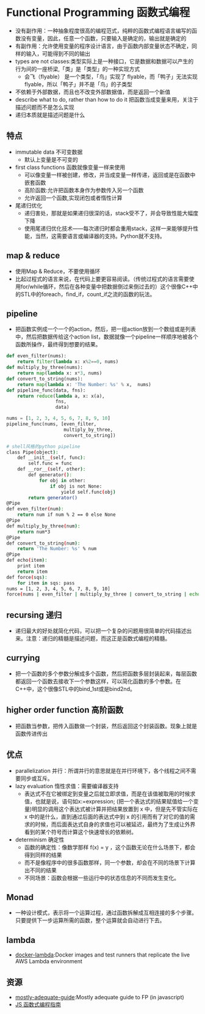 # Functional Programming 函数式编程

* 没有副作用：一种抽象程度很高的编程范式，纯粹的函数式编程语言编写的函数没有变量，因此，任意一个函数，只要输入是确定的，输出就是确定的
* 有副作用：允许使用变量的程序设计语言，由于函数内部变量状态不确定，同样的输入，可能得到不同的输出
* types are not classes:类型实际上是一种接口，它是数据和数据可以产生的行为间的一座桥梁,「类」是「类型」的一种实现方式
  - 会飞（flyable） 是一个类型，「鸟」实现了 flyable，而「鸭子」无法实现 flyable，所以「鸭子」并不是「鸟」的子类型
* 不依赖于外部数据，而且也不改变外部数据值，而是返回一个新值
* describe what to do, rather than how to do it 把函数当成变量来用，关注于描述问题而不是怎么实现
* 递归本质就是描述问题是什么

## 特点

* immutable data 不可变数据
  - 默认上变量是不可变的
* first class functions 函数就像变量一样来使用
  - 可以像变量一样被创建，修改，并当成变量一样传递，返回或是在函数中嵌套函数
  - 高阶函数:允许把函数本身作为参数传入另一个函数
  - 允许返回一个函数,实现闭包或者惰性计算
* 尾递归优化
  - 递归害处，那就是如果递归很深的话，stack受不了，并会导致性能大幅度下降
  - 使用尾递归优化技术——每次递归时都会重用stack，这样一来能够提升性能，当然，这需要语言或编译器的支持。Python就不支持。

## map & reduce

* 使用Map & Reduce，不要使用循环
* 比起过程式的语言来说，在代码上要更容易阅读。（传统过程式的语言需要使用for/while循环，然后在各种变量中把数据倒过来倒过去的）这个很像C++中的STL中的foreach，find_if，count_if之流的函数的玩法。

## pipeline

* 把函数实例成一个一个的action，然后，把一组action放到一个数组或是列表中，然后把数据传给这个action list，数据就像一个pipeline一样顺序地被各个函数所操作，最终得到想要的结果。

```python
def even_filter(nums):
    return filter(lambda x: x%2==0, nums)
def multiply_by_three(nums):
    return map(lambda x: x*3, nums)
def convert_to_string(nums):
    return map(lambda x: 'The Number: %s' % x,  nums)
def pipeline_func(data, fns):
    return reduce(lambda a, x: x(a),
                  fns,
                  data)

nums = [1, 2, 3, 4, 5, 6, 7, 8, 9, 10]
pipeline_func(nums, [even_filter,
                     multiply_by_three,
                     convert_to_string])
```

```sh
# shell风格的python pipeline
class Pipe(object):
    def __init__(self, func):
        self.func = func
    def __ror__(self, other):
        def generator():
            for obj in other:
                if obj is not None:
                    yield self.func(obj)
        return generator()
@Pipe
def even_filter(num):
    return num if num % 2 == 0 else None
@Pipe
def multiply_by_three(num):
    return num*3
@Pipe
def convert_to_string(num):
    return 'The Number: %s' % num
@Pipe
def echo(item):
    print item
    return item
def force(sqs):
    for item in sqs: pass
nums = [1, 2, 3, 4, 5, 6, 7, 8, 9, 10]
force(nums | even_filter | multiply_by_three | convert_to_string | echo)
```

## recursing 递归

* 递归最大的好处就简化代码，可以把一个复杂的问题用很简单的代码描述出来。注意：递归的精髓是描述问题，而这正是函数式编程的精髓。

## currying

* 把一个函数的多个参数分解成多个函数，然后把函数多层封装起来，每层函数都返回一个函数去接收下一个参数这样，可以简化函数的多个参数。在C++中，这个很像STL中的bind_1st或是bind2nd。

## higher order function 高阶函数

* 把函数当参数，把传入函数做一个封装，然后返回这个封装函数。现象上就是函数传进传出

## 优点

* parallelization 并行：所谓并行的意思就是在并行环境下，各个线程之间不需要同步或互斥。
* lazy evaluation 惰性求值：需要编译器支持
  - 表达式不在它被绑定到变量之后就立即求值，而是在该值被取用的时候求值，也就是说，语句如x:=expression; (把一个表达式的结果赋值给一个变量)明显的调用这个表达式被计算并把结果放置到 x 中，但是先不管实际在 x 中的是什么，直到通过后面的表达式中到 x 的引用而有了对它的值的需求的时候，而后面表达式自身的求值也可以被延迟，最终为了生成让外界看到的某个符号而计算这个快速增长的依赖树。
* determinism 确定性
  - 函数的确定性：像数学那样 f(x) = y ，这个函数无论在什么场景下，都会得到同样的结果
  - 而不是像程序中的很多函数那样，同一个参数，却会在不同的场景下计算出不同的结果
  - 不同场景：函数会根据一些运行中的状态信息的不同而发生变化。


## Monad

* 一种设计模式，表示将一个运算过程，通过函数拆解成互相连接的多个步骤。只要提供下一步运算所需的函数，整个运算就会自动进行下去。

## lambda

* [docker-lambda](https://github.com/lambci/docker-lambda):Docker images and test runners that replicate the live AWS Lambda environment

## 资源

* [mostly-adequate-guide](https://github.com/MostlyAdequate/mostly-adequate-guide):Mostly adequate guide to FP (in javascript)
* [JS 函数式编程指南](https://www.gitbook.com/book/llh911001/mostly-adequate-guide-chinese/details)
